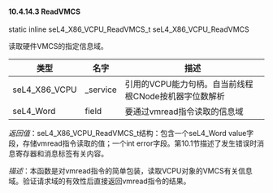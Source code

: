 #### 10.4.14.3  ReadVMCS

static inline seL4_X86_VCPU_ReadVMCS_t seL4_X86_VCPU_ReadVMCS

读取硬件VMCS的指定信息域。

类型 | 名字 | 描述
--- | --- | ---
seL4_X86_VCPU | _service | 引用的VCPU能力句柄。自当前线程根CNode按机器字位数解析
seL4_Word | field | 要通过vmread指令读取的信息域

*返回值*：seL4_X86_VCPU_ReadVMCS_t结构：包含一个seL4_Word value字段，存储vmread指令读取的值；一个int error字段。第10.1节描述了发生错误时消息寄存器和消息标签有关内容。

*描述*：本函数是对vmread指令的简单包装，读取VCPU对象的VMCS有关信息域。验证请求域的有效性后直接返回vmread指令的结果。
